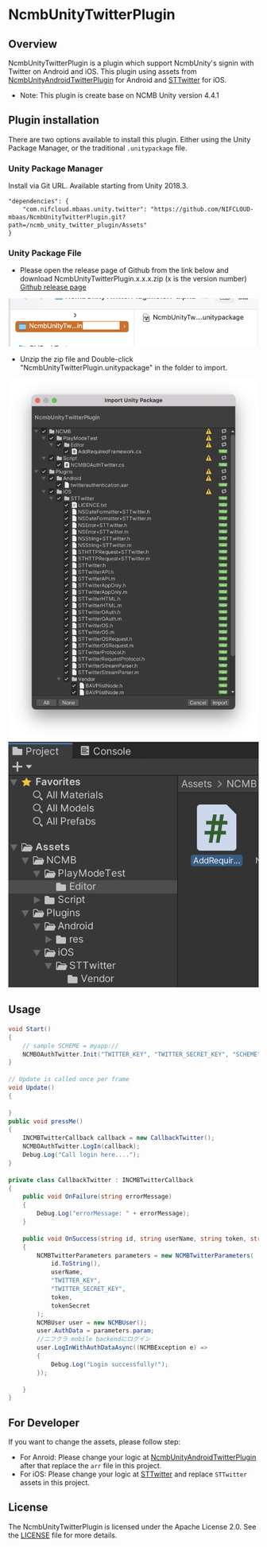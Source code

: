 # NcmbUnityTwitterPlugin

## Overview
NcmbUnityTwitterPlugin is a plugin which support NcmbUnity's signin with Twitter on Android and iOS.
This plugin using assets from [NcmbUnityAndroidTwitterPlugin](https://github.com/vfa-tamhh/NcmbUnityAndroidTwitterPlugin) for Android and [STTwitter](https://github.com/vfa-tamhh/STTwitter) for iOS.

* Note: This plugin is create base on NCMB Unity version 4.4.1

## Plugin installation

There are two options available to install this plugin. Either using the Unity Package Manager, or the traditional `.unitypackage` file.

### Unity Package Manager

Install via Git URL. Available starting from Unity 2018.3.

```
"dependencies": {
    "com.nifcloud.mbaas.unity.twitter": "https://github.com/NIFCLOUD-mbaas/NcmbUnityTwitterPlugin.git?path=/ncmb_unity_twitter_plugin/Assets"
}
```

### Unity Package File

- Please open the release page of Github from the link below and download NcmbUnityTwitterPlugin.x.x.x.zip (x is the version number) [Github release page](https://github.com/vfa-tamhh/NcmbUnityTwitterPlugin/releases)
<img src="images/img_0001.png" width = "640" />

- Unzip the zip file and Double-click "NcmbUnityTwitterPlugin.unitypackage" in the folder to import.
<img src="images/img_0002.png" width = "640" />

<img src="images/img_0003.png" width = "640" />

## Usage

```C#
void Start()
{
    // sample SCHEME = myapp://
    NCMBOAuthTwitter.Init("TWITTER_KEY", "TWITTER_SECRET_KEY", "SCHEME");
}

// Update is called once per frame
void Update()
{

}
public void pressMe()
{
    INCMBTwitterCallback callback = new CallbackTwitter();
    NCMBOAuthTwitter.LogIn(callback);
    Debug.Log("Call login here....");
}

private class CallbackTwitter : INCMBTwitterCallback
{
    public void OnFailure(string errorMessage)
    {
        Debug.Log("errorMessage: " + errorMessage);
    }

    public void OnSuccess(string id, string userName, string token, string tokenSecret)
    {
        NCMBTwitterParameters parameters = new NCMBTwitterParameters(
            id.ToString(),
            userName,
            "TWITTER_KEY",
            "TWITTER_SECRET_KEY",
            token,
            tokenSecret
        );
        NCMBUser user = new NCMBUser();
        user.AuthData = parameters.param;
        //ニフクラ mobile backendにログイン
        user.LogInWithAuthDataAsync((NCMBException e) =>
        {
            Debug.Log("Login successfully!");
        });
        
    }
}

```

## For Developer

If you want to change the assets, please follow step:

- For Anroid: Please change your logic at [NcmbUnityAndroidTwitterPlugin](https://github.com/vfa-tamhh/NcmbUnityAndroidTwitterPlugin) after that replace the `arr` file in this project.
- For iOS: Please change your logic at [STTwitter](https://github.com/vfa-tamhh/STTwitter) and replace `STTwitter` assets in this project.

## License

The NcmbUnityTwitterPlugin is licensed under the Apache License 2.0. See the [LICENSE](LICENSE) file for more details.